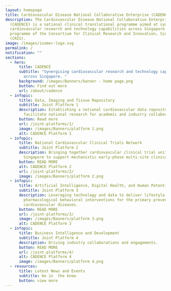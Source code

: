 ```yaml
---
layout: homepage
title: Cardiovascular Disease National Collaborative Enterprise (CADENCE)
description: The Cardiovascular Disease National Collaborative Enterprise
  (CADENCE) is a national clinical translational programme aimed at synergising
  cardiovascular research and technology capabilities across Singapore. It is a
  programme of the Consortium for Clinical Research and Innovation, Singapore
  (CRIS).
image: /images/isomer-logo.svg
permalink: /
notification: ""
sections:
  - hero:
      title: CADENCE
      subtitle: "Synergising cardiovascular research and technology capabilities
        across Singapore. "
      background: /images/Banners/banner - home page.png
      button: Find out more
      url: /about/cadence
  - infopic:
      title: Data, Imaging and Tissue Repository
      subtitle: Joint Platform 1
      description: Establishing a national cardiovascular data repository to
        facilitate national research for academic and industry collaborators.
      button: Read more
      url: /joint-platforms/1/
      image: /images/Banners/platform 1.png
      alt: CADENCE Platform 1
  - infopic:
      title: National Cardiovascular Clinical Trials Network
      subtitle: Joint Platform 2
      description: Bringing together cardiovascular clinical trial units across
        Singapore to support mechanistic early-phase multi-site clinical trials.
      button: READ MORE
      alt: CADENCE Platform 2
      url: /joint-platforms/2/
      image: /images/Banners/platform 2.png
  - infopic:
      title: Artificial Intelligence, Digital Health, and Human Potential
      subtitle: Joint Platform 3
      description: Leveraging technology and data to deliver lifestyle and
        pharmacological behavioral interventions for the primary prevention of
        cardiovascular diseases.
      button: READ MORE
      url: /joint-platforms/3/
      image: /images/Banners/platform 3.png
      alt: CADENCE Platform 3
  - infopic:
      title: Business Intelligence and Development
      subtitle: Joint Platform 4
      description: Driving industry collaborations and engagements.
      button: READ MORE
      url: /joint-platforms/4/
      alt: CADENCE Platform 4
      image: /images/Banners/platform 4.png
  - resources:
      title: Latest News and Events
      subtitle: be in  the know
      button: view more
---
```

